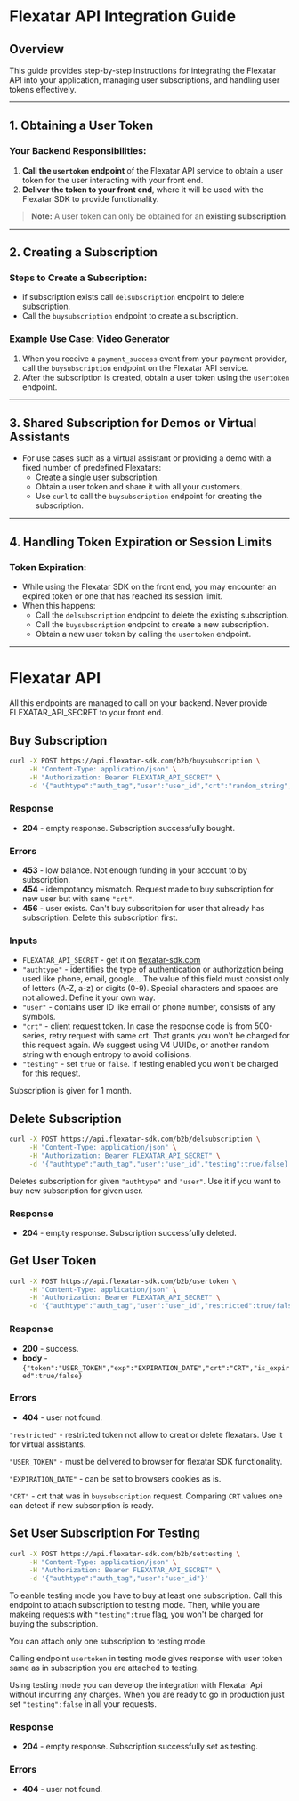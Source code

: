 
# Flexatar API Integration Guide

## Overview

This guide provides step-by-step instructions for integrating the Flexatar API into your application, managing user subscriptions, and handling user tokens effectively.

---

## 1. Obtaining a User Token

### Your Backend Responsibilities:
1. **Call the `usertoken` endpoint** of the Flexatar API service to obtain a user token for the user interacting with your front end.
2. **Deliver the token to your front end**, where it will be used with the Flexatar SDK to provide functionality.

> **Note:** A user token can only be obtained for an **existing subscription**.

---

## 2. Creating a Subscription

### Steps to Create a Subscription:
- if subscription exists call `delsubscription` endpoint to delete subscription.
- Call the `buysubscription` endpoint to create a subscription.

### Example Use Case: Video Generator
1. When you receive a `payment_success` event from your payment provider, call the `buysubscription` endpoint on the Flexatar API service.
2. After the subscription is created, obtain a user token using the `usertoken` endpoint.

---

## 3. Shared Subscription for Demos or Virtual Assistants

- For use cases such as a virtual assistant or providing a demo with a fixed number of predefined Flexatars:
  - Create a single user subscription.
  - Obtain a user token and share it with all your customers.
  - Use `curl` to call the `buysubscription` endpoint for creating the subscription.

---

## 4. Handling Token Expiration or Session Limits

### Token Expiration:
- While using the Flexatar SDK on the front end, you may encounter an expired token or one that has reached its session limit.
- When this happens:
  - Call the `delsubscription` endpoint to delete the existing subscription.
  - Call the `buysubscription` endpoint to create a new subscription.
  - Obtain a new user token by calling the `usertoken` endpoint.

---

# Flexatar API 
All this endpoints are managed to call on your backend. Never provide FLEXATAR_API_SECRET to your front end.

## Buy Subscription

```bash
curl -X POST https://api.flexatar-sdk.com/b2b/buysubscription \
     -H "Content-Type: application/json" \
     -H "Authorization: Bearer FLEXATAR_API_SECRET" \
     -d '{"authtype":"auth_tag","user":"user_id","crt":"random_string","testing":true/false}'
```
### Response
- **204** - empty response. Subscription successfully bought.
### Errors
- **453** - low balance. Not enough funding in your account to by subscription.
- **454** - idempotancy mismatch. Request made to buy subscription for new user but with same `"crt"`.
- **456** - user exists. Can't buy subscritpion for user that already has subscription. Delete this subscription first.

### Inputs
- `FLEXATAR_API_SECRET` - get it on [flexatar-sdk.com](https://flexatar-sdk.com)
- `"authtype"` - identifies the type of authentication or authorization being used like phone, email, google... The value of this field must consist only of letters (A-Z, a-z) or digits (0-9). Special characters and spaces are not allowed. Define it your own way.
- `"user"` - contains user ID like email or phone number, consists of any symbols.
- `"crt"` - client request token. In case the response code is from 500-series, retry request with same crt. That grants you won't be charged for this request again. We suggest using V4 UUIDs, or another random string with enough entropy to avoid collisions.
- `"testing"` - set `true` or `false`. If testing enabled you won't be charged for this request. 

Subscription is given for 1 month.




## Delete Subscription

```bash
curl -X POST https://api.flexatar-sdk.com/b2b/delsubscription \
     -H "Content-Type: application/json" \
     -H "Authorization: Bearer FLEXATAR_API_SECRET" \
     -d '{"authtype":"auth_tag","user":"user_id","testing":true/false}'
```

Deletes subscription for given `"authtype"` and  `"user"`. Use it if you want to buy new subscription for given user.

### Response
- **204** - empty response. Subscription successfully deleted.

## Get User Token

```bash
curl -X POST https://api.flexatar-sdk.com/b2b/usertoken \
     -H "Content-Type: application/json" \
     -H "Authorization: Bearer FLEXATAR_API_SECRET" \
     -d '{"authtype":"auth_tag","user":"user_id","restricted":true/false,"testing":true/false,"restricted":true/false}'
```

### Response
- **200** - success.
- **body** - `{"token":"USER_TOKEN","exp":"EXPIRATION_DATE","crt":"CRT","is_expired":true/false}`

### Errors
- **404** - user not found.

`"restricted"` - restricted token not allow to creat or delete flexatars. Use it for virtual assistants.

`"USER_TOKEN"` - must be delivered to browser for flexatar SDK functionality.

`"EXPIRATION_DATE"` - can be set to browsers cookies as is.

`"CRT"` - crt that was in `buysubscription` request. Comparing `CRT` values one can detect if new subscription is ready.


## Set User Subscription For Testing

```bash
curl -X POST https://api.flexatar-sdk.com/b2b/settesting \
     -H "Content-Type: application/json" \
     -H "Authorization: Bearer FLEXATAR_API_SECRET" \
     -d '{"authtype":"auth_tag","user":"user_id"}'
```
To eanble testing mode you have to buy at least one subscription. Call this endpoint to attach subscription to testing mode. Then, while you are makeing requests with `"testing":true` flag, you won't be charged for buying the subscription.

You can attach only one subscription to testing mode.

Calling endpoint `usertoken` in testing mode gives response with user token same as in subscription you are attached to testing.

Using testing mode you can develop the integration with Flexatar Api without incurring any charges. When you are ready to go in production just set `"testing":false` in all your requests.

### Response
- **204** - empty response. Subscription successfully set as testing.

### Errors
- **404** - user not found.

